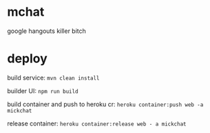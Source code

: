 # mchat
google hangouts killer bitch

# deploy
build service: ```mvn clean install```

builder UI: ```npm run build```

build container and push to heroku cr: ```heroku container:push web -a mickchat```

release container: ```heroku container:release web - a mickchat```